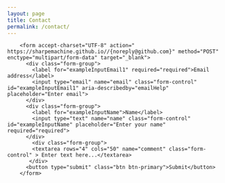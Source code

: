 ```yaml
---
layout: page
title: Contact
permalink: /contact/
---
```


        <form accept-charset="UTF-8" action=" https://sharpemachine.github.io//{noreply@github.com}" method="POST" enctype="multipart/form-data" target="_blank">
          <div class="form-group">
            <label for="exampleInputEmail1" required="required">Email address</label>
            <input type="email" name="email" class="form-control" id="exampleInputEmail1" aria-describedby="emailHelp" placeholder="Enter email">
          </div>
          <div class="form-group">
            <label for="exampleInputName">Name</label>
            <input type="text" name="name" class="form-control" id="exampleInputName" placeholder="Enter your name" required="required">
          </div>
            <div class="form-group">
            <textarea rows="4" cols="50" name="comment" class="form-control" > Enter text here...</textarea>
           </div>
          <button type="submit" class="btn btn-primary">Submit</button>
        </form>

